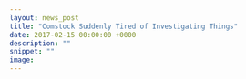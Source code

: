 ```yaml
---
layout: news_post
title: "Comstock Suddenly Tired of Investigating Things"
date: 2017-02-15 00:00:00 +0000
description: ""
snippet: ""
image:
---
```

